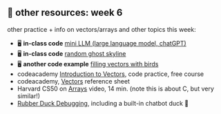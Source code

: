 ## 🤖 other resources: week 6

other practice + info on vectors/arrays and other topics this week:

- 🖥️ **in-class code** [mini LLM (large language model, chatGPT)](https://replit.com/@mab253/mini-LLM#main.cpp)
- 🖥️ **in-class code** [random ghost skyline](https://replit.com/@mab253/ghostSkyline#main.cpp)
- 🖥️ **another code example** [filling vectors with birds](https://replit.com/@mab253/birds-vectors#main.cpp)
- codeacademy [Introduction to Vectors](https://www.codecademy.com/courses/learn-c-plus-plus/lessons/cpp-vectors/exercises/introduction-to-vectors), code practice, free course
- codeacademy, [Vectors](https://www.codecademy.com/learn/learn-c-plus-plus/modules/learn-cpp-vectors/cheatsheet) reference sheet
- Harvard CS50 on [Arrays](https://video.cs50.io/K1yC1xshF40) video, 14 min. (note this is about C, but very similar!)
- [Rubber Duck Debugging](https://rubberduckdebugging.com/), including a built-in chatbot duck 🐥
